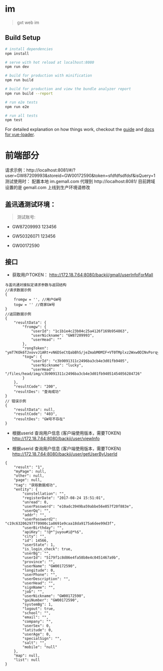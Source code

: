 # im

> gxt web im

## Build Setup

``` bash
# install dependencies
npm install

# serve with hot reload at localhost:8080
npm run dev

# build for production with minification
npm run build

# build for production and view the bundle analyzer report
npm run build --report

# run e2e tests
npm run e2e

# run all tests
npm test
```

For detailed explanation on how things work, checkout the [guide](http://vuejs-templates.github.io/webpack/) and [docs for vue-loader](http://vuejs.github.io/vue-loader).

# 前端部分
请求示例：http://localhost:8081/#/?user=GW87209993&storeid=GW00172590&token=sfdfdfsdfdsf&isQuery=1
测试使用时：
配置本地 im.gemall.com 代理到 http://localhost:8081/
目前跨域设置的是 gemall.com 上线到生产环境请修改

## 盖讯通测试环境：
> 测试账号:
- GW87209993   123456

- GW50326071   123456

- GW00172590

## 接口

- 获取用户TOKEN： http://172.18.7.64:8080/backji/gmall/userInfoForMall
```
与盖讯通对接拟定请求参数与返回结构
//请求数据示例
{
    fromgw = '', //用户GW号
    togw = '' //商家GW号
}
//返回数据示例
{
    "resultData": {
        "fromgw": {
            "userId": "1c1b1e4c23b04c25a4126f169b954863",
            "userNickname": "GW87209993",
            "userHead": ""
        },
        "rongToken": "ymT7KOk6TJxovvJ1ARt+vN6DSeCtQabBhS/jeZmabM0MIF+VT0TMplxz2Wxw0DINvPorqygPd70bTIGrcnjwGb2dUvd8XyG83/4PyCBbCxWxXAmSyKq0UzRAE0sp2NqH0uw30ukEB3A=",
        "togw": {
            "userId": "c3b9091311c2496ba3cb4e3d01fb9405",
            "userNickname": "lucky",
            "userHead": "/files/head/img/c3b9091311c2496ba3cb4e3d01fb94051454056284726"
        }
    },
    "resultCode": "200",
    "resultDes": "查询成功"
}
// 错误示例
{
    "resultData": null,
    "resultCode": "403",
    "resultDes": "GW号不存在"
}
```
- 根据userid 查询用户信息 (客户端使用版本，需要TOKEN)
http://172.18.7.64:8080/backji/user/viewInfo

- 根据userid 查询用户信息 (客户端使用版本，需要TOKEN)
http://172.18.7.64:8080/backji/user/getUserByUserId
```
{
    "result": "1",
    "myPage": null,
    "other": null,
    "page": null,
    "tag": "获取数据成功",
    "entity": {
        "constellation": "",
        "registerDate": "2017-08-24 15:51:01",
        "unread": 0,
        "userPassword": "e10adc3949ba59abbe56e057f20f883e",
        "userQq": "",
        "addr": "",
        "userPassword2": "c19c632062977f0900c1a8691e9caa18da9175a6dee99d3f",
        "userBirthday": "",
        "apiKey": "!@*^juyou#i@*%$",
        "city": "",
        "id": 14566,
        "userState": 1,
        "is_login_check": true,
        "userBg": "",
        "userId": "5179f1c8d86e4fa58b8e4c0451467a9b",
        "province": "",
        "userName": "GW00172590",
        "longitude": 0,
        "userPhone": "",
        "userDescription": "",
        "userHead": "",
        "signName": "",
        "job": "",
        "userNickname": "GW00172590",
        "gaiNumber": "GW00172590",
        "systemBg": 1,
        "logout": true,
        "school": "",
        "email": "",
        "company": "",
        "userSex": 0,
        "latitude": 0,
        "userAge": 0,
        "specialSign": "",
        "salt": "",
        "mobile": "null"
    },
    "map": null,
    "list": null
}
```